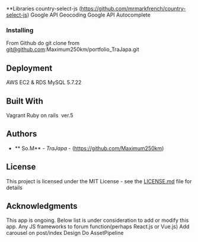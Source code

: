 
**Libraries
country-select-js
(https://github.com/mrmarkfrench/country-select-js)
Google API Geocoding
Google API Autocomplete

### Installing

From Github do git clone from  
git@github.com:Maximum250km/portfolio_TraJapa.git


## Deployment

AWS EC2 & RDS  MySQL 5.7.22

## Built With
Vagrant
Ruby on rails  ver.5
 

## Authors

* ** So.M** - *TraJapa* - (https://github.com/Maximum250km)

## License

This project is licensed under the MIT License - see the [LICENSE.md](LICENSE.md) file for details

## Acknowledgments

This app is ongoing. Below list is under consideration to add or modify this app.
Any JS frameworks to forum function(perhaps React.js or Vue.js)
Add carousel on post/index
Design 
Do AssetPipeline  

